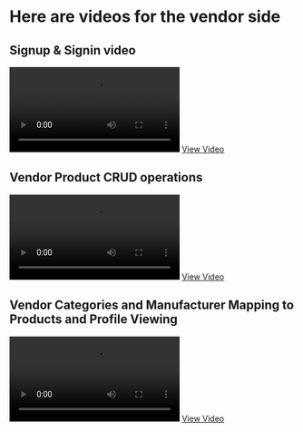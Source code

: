 
# Here are videos for the vendor side 

## Signup & Signin video

<video controls src="videos/vendor_category_and_manufacturer_mapping_to_product.mp4" title="Title"></video>  [View Video](https://drive.google.com/file/d/1wHEB5l7zMEr8aMnxhSfe8bL_2dJX8rro/view?usp=sharing)


## Vendor Product CRUD operations

<video controls src="videos/vendor_product_crud.mp4" title="
"></video> [View Video](https://drive.google.com/file/d/1QU3-sGMwgg20eBu9gGsxkHempn75IoYW/view?usp=sharing)

## Vendor Categories and Manufacturer Mapping to Products and Profile Viewing

<video controls src="videos/vendor_sigin_signup.mp4" title="Title"></video> [View Video](https://drive.google.com/file/d/1Mfl5KkN_P0ZIxybyJpJ-ZN-cBbsyNrzg/view?usp=sharing)
